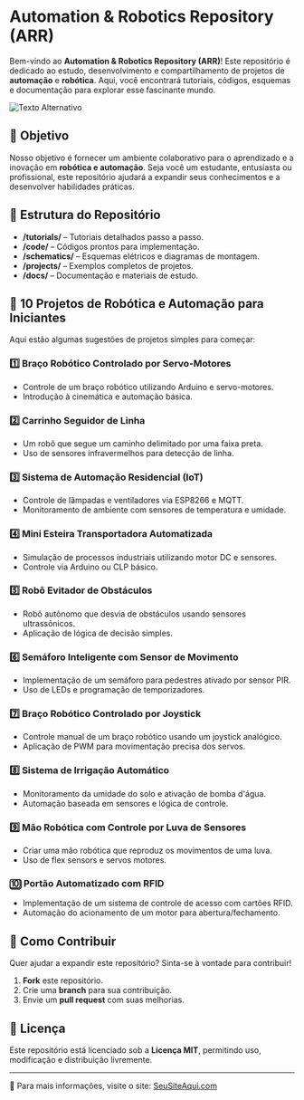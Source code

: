 # Automation & Robotics Repository (ARR)

Bem-vindo ao **Automation & Robotics Repository (ARR)**! Este repositório é dedicado ao estudo, desenvolvimento e compartilhamento de projetos de **automação** e **robótica**. Aqui, você encontrará tutoriais, códigos, esquemas e documentação para explorar esse fascinante mundo.

![Texto Alternativo](URL_da_Imagem)


## 📌 Objetivo
Nosso objetivo é fornecer um ambiente colaborativo para o aprendizado e a inovação em **robótica e automação**. Seja você um estudante, entusiasta ou profissional, este repositório ajudará a expandir seus conhecimentos e a desenvolver habilidades práticas.

## 📂 Estrutura do Repositório

- **/tutorials/** – Tutoriais detalhados passo a passo.
- **/code/** – Códigos prontos para implementação.
- **/schematics/** – Esquemas elétricos e diagramas de montagem.
- **/projects/** – Exemplos completos de projetos.
- **/docs/** – Documentação e materiais de estudo.

## 🔧 10 Projetos de Robótica e Automação para Iniciantes

Aqui estão algumas sugestões de projetos simples para começar:

### 1️⃣ **Braço Robótico Controlado por Servo-Motores**
- Controle de um braço robótico utilizando Arduino e servo-motores.
- Introdução à cinemática e automação básica.

### 2️⃣ **Carrinho Seguidor de Linha**
- Um robô que segue um caminho delimitado por uma faixa preta.
- Uso de sensores infravermelhos para detecção de linha.

### 3️⃣ **Sistema de Automação Residencial (IoT)**
- Controle de lâmpadas e ventiladores via ESP8266 e MQTT.
- Monitoramento de ambiente com sensores de temperatura e umidade.

### 4️⃣ **Mini Esteira Transportadora Automatizada**
- Simulação de processos industriais utilizando motor DC e sensores.
- Controle via Arduino ou CLP básico.

### 5️⃣ **Robô Evitador de Obstáculos**
- Robô autônomo que desvia de obstáculos usando sensores ultrassônicos.
- Aplicação de lógica de decisão simples.

### 6️⃣ **Semáforo Inteligente com Sensor de Movimento**
- Implementação de um semáforo para pedestres ativado por sensor PIR.
- Uso de LEDs e programação de temporizadores.

### 7️⃣ **Braço Robótico Controlado por Joystick**
- Controle manual de um braço robótico usando um joystick analógico.
- Aplicação de PWM para movimentação precisa dos servos.

### 8️⃣ **Sistema de Irrigação Automático**
- Monitoramento da umidade do solo e ativação de bomba d'água.
- Automação baseada em sensores e lógica de controle.

### 9️⃣ **Mão Robótica com Controle por Luva de Sensores**
- Criar uma mão robótica que reproduz os movimentos de uma luva.
- Uso de flex sensors e servos motores.

### 🔟 **Portão Automatizado com RFID**
- Implementação de um sistema de controle de acesso com cartões RFID.
- Automação do acionamento de um motor para abertura/fechamento.

## 🚀 Como Contribuir

Quer ajudar a expandir este repositório? Sinta-se à vontade para contribuir!

1. **Fork** este repositório.
2. Crie uma **branch** para sua contribuição.
3. Envie um **pull request** com suas melhorias.

## 📜 Licença

Este repositório está licenciado sob a **Licença MIT**, permitindo uso, modificação e distribuição livremente.

---

🔗 Para mais informações, visite o site: [SeuSiteAqui.com](#)
